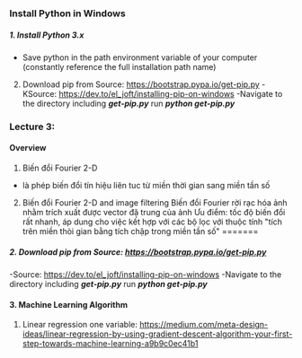 ### Install Python in Windows
##### 1. Install Python 3.x
- Save python in the path environment variable of your computer (constantly reference the full installation path name) 
2. Download pip from Source: https://bootstrap.pypa.io/get-pip.py
-KSource: https://dev.to/el_joft/installing-pip-on-windows
-Navigate to the directory including ***get-pip.py*** run ***python get-pip.py***

### Lecture 3: 
#### Overview
1. Biến đổi Fourier 2-D
- là phép biến đổi tín hiệu liên tuc từ miền thời gian sang miền tần số 
2. Biến đổi Fourier 2-D and image filtering
Biến đổi Fourier rời rạc hóa ảnh nhằm trích xuất được vector đặ trung của ảnh
Ưu điểm: tốc độ biến đổi rất nhanh, áp dung cho việc kết hợp với các bộ lọc với thuộc tính
"tích trên miền thòi gian bằng tích chập trong miền tần số"
=======
##### 2. Download pip from Source: https://bootstrap.pypa.io/get-pip.py
-Source: https://dev.to/el_joft/installing-pip-on-windows
-Navigate to the directory including ***get-pip.py*** run ***python get-pip.py***

#### 3. Machine Learning Algorithm
1. Linear regression one variable: https://medium.com/meta-design-ideas/linear-regression-by-using-gradient-descent-algorithm-your-first-step-towards-machine-learning-a9b9c0ec41b1

